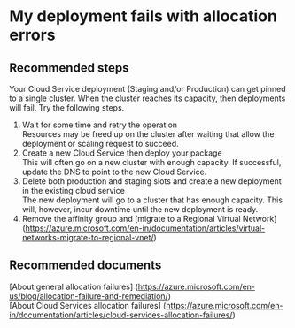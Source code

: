 <properties 
	pageTitle="My deployment fails with allocation errors"
	description="My deployment fails with allocation errors"
	service="microsoft.classiccompute"
	resource="virtualmachines"
	authors="jluk"
	displayOrder="6"
	selfHelpType="resource"
	supportTopicIds=""
	resourceTags=""	 
	productPesIds=""
	cloudEnvironments="public"
/>

# My deployment fails with allocation errors

## **Recommended steps**
Your Cloud Service deployment (Staging and/or Production) can get pinned to a single cluster. When the cluster reaches its capacity, then deployments will fail. Try the following steps.

1. Wait for some time and retry the operation <br>
Resources may be freed up on the cluster after waiting that allow the deployment or scaling request to succeed.   
2. Create a new Cloud Service then deploy your package <br>
This will often go on a new cluster with enough capacity. If successful, update the DNS to point to the new Cloud Service. 
3. Delete both production and staging slots and create a new deployment in the existing cloud service <br>
The new deployment will go to a cluster that has enough capacity. This will, however, incur downtime until the new deployment is ready. 
4. Remove the affinity group and [migrate to a Regional Virtual Network] (https://azure.microsoft.com/en-in/documentation/articles/virtual-networks-migrate-to-regional-vnet/)
 
## **Recommended documents**
[About general allocation failures] (https://azure.microsoft.com/en-us/blog/allocation-failure-and-remediation/) <br>
[About Cloud Services allocation failures] (https://azure.microsoft.com/en-in/documentation/articles/cloud-services-allocation-failures/)
